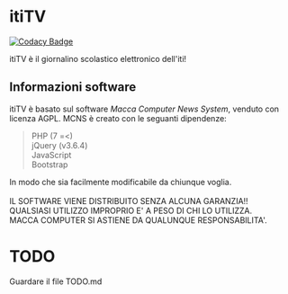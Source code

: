 # itiTV

[![Codacy Badge](https://app.codacy.com/project/badge/Grade/4cf0f08a7a74489abe571ec345972121)](https://app.codacy.com/gh/mcc-macca/ititv/dashboard?utm_source=gh&utm_medium=referral&utm_content=&utm_campaign=Badge_grade)

itiTV è il giornalino scolastico elettronico dell'iti!

## Informazioni software
itiTV è basato sul software *Macca Computer News System*, venduto con licenza AGPL.
MCNS è creato con le seguanti dipendenze:
> PHP (7 =<) <br>
> jQuery (v3.6.4) <br>
> JavaScript<br>
> Bootstrap <br>

In modo che sia facilmente modificabile da chiunque voglia. <br><br>
IL SOFTWARE VIENE DISTRIBUITO SENZA ALCUNA GARANZIA!!<br>
QUALSIASI UTILIZZO IMPROPRIO E' A PESO DI CHI LO UTILIZZA.<br>
MACCA COMPUTER SI ASTIENE DA QUALUNQUE RESPONSABILITA'.<br>

# TODO
Guardare il file TODO.md
